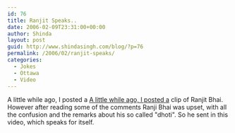 ```yaml
---
id: 76
title: Ranjit Speaks..
date: 2006-02-09T23:31:00+00:00
author: Shinda
layout: post
guid: http://www.shindasingh.com/blog/?p=76
permalink: /2006/02/ranjit-speaks/
categories:
  - Jokes
  - Ottawa
  - Video
---
```

A little while ago, I posted a [A little while ago, I posted a](http://www.shindasingh.com/blog/2006/02/matrimonial-video.html) clip of Ranjit Bhai. However after reading some of the comments Ranji Bhai was upset, with all the confusion and the remarks about his so called "dhoti". So he sent in this video, which speaks for itself.

<div>
</div>

<div style="text-align: center;">
</div>